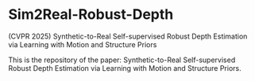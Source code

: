 # Sim2Real-Robust-Depth
(CVPR 2025) Synthetic-to-Real Self-supervised Robust Depth Estimation via Learning with Motion and Structure Priors

This is the repository of the paper: Synthetic-to-Real Self-supervised Robust Depth Estimation via Learning with Motion and Structure Priors.
